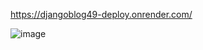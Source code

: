 
https://djangoblog49-deploy.onrender.com/

![image](https://github.com/user-attachments/assets/d0079dbd-a4f3-49c1-9729-3b2ecad8a467)



